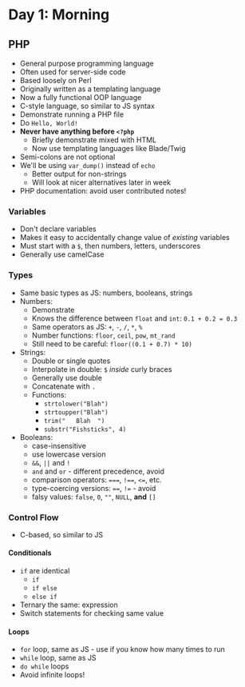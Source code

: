 # Day 1: Morning

## PHP

- General purpose programming language
- Often used for server-side code
- Based loosely on Perl
- Originally written as a templating language
- Now a fully functional OOP language
- C-style language, so similar to JS syntax
- Demonstrate running a PHP file
- Do `Hello, World!`
- **Never have anything before `<?php`**
    - Briefly demonstrate mixed with HTML
    - Now use templating languages like Blade/Twig
- Semi-colons are not optional
- We'll be using `var_dump()` instead of `echo`
    - Better output for non-strings
    - Will look at nicer alternatives later in week
- PHP documentation: avoid user contributed notes!

### Variables

- Don't declare variables
- Makes it easy to accidentally change value of *existing* variables
- Must start with a `$`, then numbers, letters, underscores
- Generally use camelCase

### Types

- Same basic types as JS: numbers, booleans, strings
- Numbers:
    - Demonstrate
    - Knows the difference between `float` and `int`: `0.1 + 0.2 = 0.3`
    - Same operators as JS: `+`, `-`, `/`, `*`, `%`
    - Number functions: `floor`, `ceil`, `pow`, `mt_rand`
    - Still need to be careful: `floor((0.1 + 0.7) * 10)`
- Strings:
    - Double or single quotes
    - Interpolate in double: `$` *inside* curly braces
    - Generally use double
    - Concatenate with `.`
    - Functions:
        - `strtolower("Blah")`
        - `strtoupper("Blah")`
        - `trim("   Blah  ")`
        - `substr("Fishsticks", 4)`
- Booleans:
    - case-insensitive
    - use lowercase version
    - `&&`, `||` and `!`
    - `and` and `or` - different precedence, avoid
    - comparison operators: `===`, `!==`, `<=`, etc.
    - type-coercing versions: `==`, `!=` - avoid
    - falsy values: `false`, `0`, `""`, `NULL`, **and** `[]`


### Control Flow

- C-based, so similar to JS

#### Conditionals

- `if` are identical
    - `if`
    - `if else`
    - `else if`
- Ternary the same: expression
- Switch statements for checking same value

#### Loops

- `for` loop, same as JS - use if you know how many times to run
- `while` loop, same as JS
- `do while` loops
- Avoid infinite loops!
